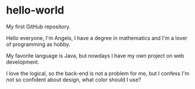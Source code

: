 # hello-world
My first GitHub repository.

Hello everyone, I'm Angels, I have a degree in mathematics and I'm a lover of programming as hobby.

My favorite language is Java, but nowdays I have my own project on web development.

I love the logical, so the back-end is not a problem for me, but I confess I'm not so confident about design, what color should I use?
